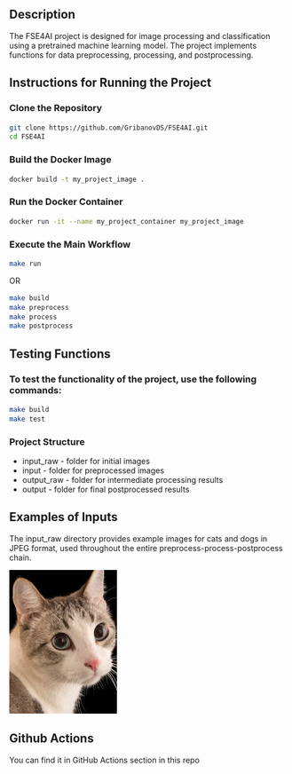 ## Description

The FSE4AI project is designed for image processing and classification using a pretrained machine learning model. The project implements functions for data preprocessing, processing, and postprocessing.

## Instructions for Running the Project

### Clone the Repository
```bash
git clone https://github.com/GribanovDS/FSE4AI.git
cd FSE4AI
```

### Build the Docker Image
```bash
docker build -t my_project_image .
```

### Run the Docker Container
```bash
docker run -it --name my_project_container my_project_image
```

### Execute the Main Workflow
```bash
make run
```
OR
```bash
make build
make preprocess
make process
make postprocess
```
## Testing Functions

### To test the functionality of the project, use the following commands:
```bash
make build
make test
```

### Project Structure

- input_raw - folder for initial images
- input - folder for preprocessed images
- output_raw - folder for intermediate processing results
- output - folder for final postprocessed results

## Examples of Inputs

The input_raw directory provides example images for cats and dogs in JPEG format, used throughout the entire preprocess-process-postprocess chain.

![Image_input](https://github.com/GribanovDS/FSE4AI/blob/main/input_raw/Cat1.jpeg)

## Github Actions

You can find it in GitHub Actions section in this repo


